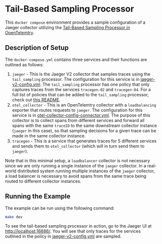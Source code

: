 # Tail-Based Sampling Processor

This `docker compose` environment provides a sample configuration of a Jaeger collector utilizing the
[Tail-Based Sampling Processor in OpenTelemtry](https://github.com/open-telemetry/opentelemetry-collector-contrib/blob/main/processor/tailsamplingprocessor/README.md).

## Description of Setup

The `docker-compose.yml` contains three services and their functions are outlined as follows:

1. `jaeger` - This is the Jaeger V2 collector that samples traces using the `tail_sampling` processor.
The configuration for this service is in [jaeger-v2-config.yml](./jaeger-v2-config.yml).
The `tail_sampling` processor has one policy that only captures traces from the services `tracegen-02` and `tracegen-04`.
For a full list of policies that can be added to the `tail_sampling` processor, check out [this README](https://github.com/open-telemetry/opentelemetry-collector-contrib/blob/main/processor/tailsamplingprocessor/README.md).
2. `otel_collector` - This is an OpenTelemtry collector with a `loadbalancing` exporter that routes requests to `jaeger`.
The configuration for this service is in [otel-collector-config-connector.yml](./otel-collector-config-connector.yml).
The purpose of this collector is to collect spans from different services and forward all spans with the same `traceID`
to the same downstream collector instance (`jaeger` in this case), so that sampling decisions for a given trace can be
made in the same collector instance.
3. `tracegen` - This is a service that generates traces for 5 different services and sends them to `otel_collector`
(which will in turn send them to `jaeger`).

Note that in this minimal setup, a `loadbalancer` collector is not necessary since we are only running a
single instance of the `jaeger` collector. In a real-world distributed system running multiple instances
of the `jaeger` collector, a load balancer is necessary to avoid spans from the same trace being routed
to different collector instances.

## Running the Example

The example can be run using the following command:

```bash
make dev
```

To see the tail-based sampling processor in action, go to the Jaeger UI at <http://localhost:16686/>. 
You will see that only traces for the services outlined in the policy in [jaeger-v2-config.yml](./jaeger-v2-config.yml) 
are sampled.
